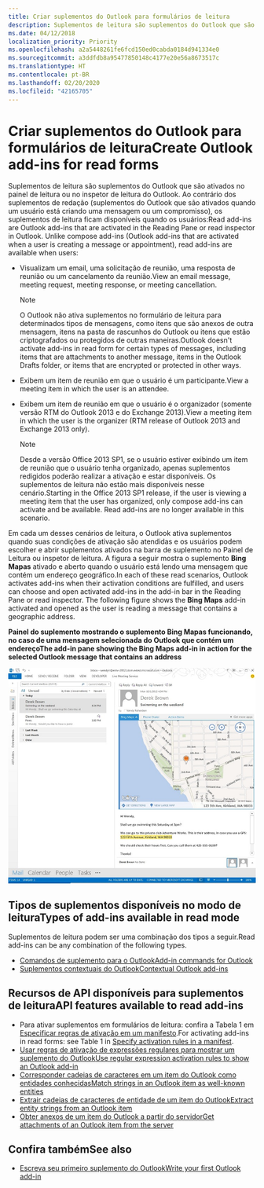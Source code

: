 ```yaml
---
title: Criar suplementos do Outlook para formulários de leitura
description: Suplementos de leitura são suplementos do Outlook que são ativados no painel de leitura ou no inspetor de leitura do Outlook.
ms.date: 04/12/2018
localization_priority: Priority
ms.openlocfilehash: a2a5448261fe6fcd150ed0cabda0184d941334e0
ms.sourcegitcommit: a3ddfdb8a95477850148c4177e20e56a8673517c
ms.translationtype: HT
ms.contentlocale: pt-BR
ms.lasthandoff: 02/20/2020
ms.locfileid: "42165705"
---
```

# <a name="create-outlook-add-ins-for-read-forms"></a><span data-ttu-id="e3a93-103">Criar suplementos do Outlook para formulários de leitura</span><span class="sxs-lookup"><span data-stu-id="e3a93-103">Create Outlook add-ins for read forms</span></span>

<span data-ttu-id="e3a93-p101">Suplementos de leitura são suplementos do Outlook que são ativados no painel de leitura ou no inspetor de leitura do Outlook. Ao contrário dos suplementos de redação (suplementos do Outlook que são ativados quando um usuário está criando uma mensagem ou um compromisso), os suplementos de leitura ficam disponíveis quando os usuários:</span><span class="sxs-lookup"><span data-stu-id="e3a93-p101">Read add-ins are Outlook add-ins that are activated in the Reading Pane or read inspector in Outlook. Unlike compose add-ins (Outlook add-ins that are activated when a user is creating a message or appointment), read add-ins are available when users:</span></span> 

- <span data-ttu-id="e3a93-106">Visualizam um email, uma solicitação de reunião, uma resposta de reunião ou um cancelamento da reunião.</span><span class="sxs-lookup"><span data-stu-id="e3a93-106">View an email message, meeting request, meeting response, or meeting cancellation.</span></span>

   > [!NOTE]
   > <span data-ttu-id="e3a93-107">O Outlook não ativa suplementos no formulário de leitura para determinados tipos de mensagens, como itens que são anexos de outra mensagem, itens na pasta de rascunhos do Outlook ou itens que estão criptografados ou protegidos de outras maneiras.</span><span class="sxs-lookup"><span data-stu-id="e3a93-107">Outlook doesn't activate add-ins in read form for certain types of messages, including items that are attachments to another message, items in the Outlook Drafts folder, or items that are encrypted or protected in other ways.</span></span>
    
- <span data-ttu-id="e3a93-108">Exibem um item de reunião em que o usuário é um participante.</span><span class="sxs-lookup"><span data-stu-id="e3a93-108">View a meeting item in which the user is an attendee.</span></span>
    
- <span data-ttu-id="e3a93-109">Exibem um item de reunião em que o usuário é o organizador (somente versão RTM do Outlook 2013 e do Exchange 2013).</span><span class="sxs-lookup"><span data-stu-id="e3a93-109">View a meeting item in which the user is the organizer (RTM release of Outlook 2013 and Exchange 2013 only).</span></span>
    
   > [!NOTE]
   > <span data-ttu-id="e3a93-p102">Desde a versão Office 2013 SP1, se o usuário estiver exibindo um item de reunião que o usuário tenha organizado, apenas suplementos redigidos poderão realizar a ativação e estar disponíveis. Os suplementos de leitura não estão mais disponíveis nesse cenário.</span><span class="sxs-lookup"><span data-stu-id="e3a93-p102">Starting in the Office 2013 SP1 release, if the user is viewing a meeting item that the user has organized, only compose add-ins can activate and be available. Read add-ins are no longer available in this scenario.</span></span>


<span data-ttu-id="e3a93-p103">Em cada um desses cenários de leitura, o Outlook ativa suplementos quando suas condições de ativação são atendidas e os usuários podem escolher e abrir suplementos ativados na barra de suplemento no Painel de Leitura ou inspetor de leitura. A figura a seguir mostra o suplemento **Bing Mapas** ativado e aberto quando o usuário está lendo uma mensagem que contém um endereço geográfico.</span><span class="sxs-lookup"><span data-stu-id="e3a93-p103">In each of these read scenarios, Outlook activates add-ins when their activation conditions are fulfilled, and users can choose and open activated add-ins in the add-in bar in the Reading Pane or read inspector. The following figure shows the **Bing Maps** add-in activated and opened as the user is reading a message that contains a geographic address.</span></span>


<span data-ttu-id="e3a93-114">**Painel do suplemento mostrando o suplemento Bing Mapas funcionando, no caso de uma mensagem selecionada do Outlook que contém um endereço**</span><span class="sxs-lookup"><span data-stu-id="e3a93-114">**The add-in pane showing the Bing Maps add-in in action for the selected Outlook message that contains an address**</span></span>

![Bing Map mail app in Outlook](../images/bing-maps-add-in.jpg)


## <a name="types-of-add-ins-available-in-read-mode"></a><span data-ttu-id="e3a93-116">Tipos de suplementos disponíveis no modo de leitura</span><span class="sxs-lookup"><span data-stu-id="e3a93-116">Types of add-ins available in read mode</span></span>

<span data-ttu-id="e3a93-117">Suplementos de leitura podem ser uma combinação dos tipos a seguir.</span><span class="sxs-lookup"><span data-stu-id="e3a93-117">Read add-ins can be any combination of the following types.</span></span>

- [<span data-ttu-id="e3a93-118">Comandos de suplemento para o Outlook</span><span class="sxs-lookup"><span data-stu-id="e3a93-118">Add-in commands for Outlook</span></span>](add-in-commands-for-outlook.md)   
- [<span data-ttu-id="e3a93-119">Suplementos contextuais do Outlook</span><span class="sxs-lookup"><span data-stu-id="e3a93-119">Contextual Outlook add-ins</span></span>](contextual-outlook-add-ins.md)
    

## <a name="api-features-available-to-read-add-ins"></a><span data-ttu-id="e3a93-120">Recursos de API disponíveis para suplementos de leitura</span><span class="sxs-lookup"><span data-stu-id="e3a93-120">API features available to read add-ins</span></span>

- <span data-ttu-id="e3a93-121">Para ativar suplementos em formulários de leitura: confira a Tabela 1 em [Especificar regras de ativação em um manifesto](activation-rules.md#specify-activation-rules-in-a-manifest).</span><span class="sxs-lookup"><span data-stu-id="e3a93-121">For activating add-ins in read forms: see Table 1 in [Specify activation rules in a manifest](activation-rules.md#specify-activation-rules-in-a-manifest).</span></span>    
- [<span data-ttu-id="e3a93-122">Usar regras de ativação de expressões regulares para mostrar um suplemento do Outlook</span><span class="sxs-lookup"><span data-stu-id="e3a93-122">Use regular expression activation rules to show an Outlook add-in</span></span>](use-regular-expressions-to-show-an-outlook-add-in.md)    
- [<span data-ttu-id="e3a93-123">Corresponder cadeias de caracteres em um item do Outlook como entidades conhecidas</span><span class="sxs-lookup"><span data-stu-id="e3a93-123">Match strings in an Outlook item as well-known entities</span></span>](match-strings-in-an-item-as-well-known-entities.md)    
- [<span data-ttu-id="e3a93-124">Extrair cadeias de caracteres de entidade de um item do Outlook</span><span class="sxs-lookup"><span data-stu-id="e3a93-124">Extract entity strings from an Outlook item</span></span>](extract-entity-strings-from-an-item.md)   
- [<span data-ttu-id="e3a93-125">Obter anexos de um item do Outlook a partir do servidor</span><span class="sxs-lookup"><span data-stu-id="e3a93-125">Get attachments of an Outlook item from the server</span></span>](get-attachments-of-an-outlook-item.md)
    

## <a name="see-also"></a><span data-ttu-id="e3a93-126">Confira também</span><span class="sxs-lookup"><span data-stu-id="e3a93-126">See also</span></span>

- [<span data-ttu-id="e3a93-127">Escreva seu primeiro suplemento do Outlook</span><span class="sxs-lookup"><span data-stu-id="e3a93-127">Write your first Outlook add-in</span></span>](../quickstarts/outlook-quickstart.md)

